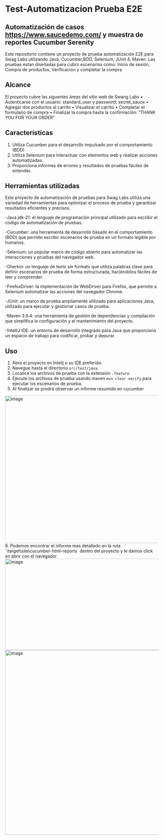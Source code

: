# Test-Automatizacion Prueba E2E
## Automatización de casos https://www.saucedemo.com/ y muestra de reportes Cucumber Serenity
Este repositorio contiene un proyecto de prueba automatización E2E para Swag Labs utilizando Java, Cucumber,BDD, Selenium, JUnit 4, Maven. Las pruebas estan diseñadas para cubrir escenarios como: Inicio de sesión, Compra de productos, Verificacion y completar la compra

## Alcance
El proyecto cubre las siguentes áreas del sitio web de Swang Labs
• Autenticarse con el usuario: standard_user y password: secret_sauce • Agregar dos productos al carrito • Visualizar el carrito • Completar el formulario de compra • Finalizar la compra hasta la confirmación: “THANK YOU FOR YOUR ORDER”

## Características
1. Utiliza Cucumber para el desarrollo impulsado por el comportamiento (BDD)
2. Utiliza Selenium para interactuar con elementos web y realizar acciones automatizadas.
3. Proporciona informes de errores y resultados de pruebas fáciles de entender.

## Herramientas utilizadas
Este proyecto de automatización de pruebas para Swag Labs utiliza una variedad de herramientas para optimizar el proceso de prueba y garantizar resultados eficientes y precisos.

-Java jdk-21: el lenguaje de programación principal utilizado para escribir el código de automatización de pruebas.

-Cucumber: una herramienta de desarrollo basado en el comportamiento (BDD) que permite escribir escenarios de prueba en un formato legible por humanos.

-Selenium: un popular marco de código abierto para automatizar las interacciones y pruebas del navegador web.

-Gherkin: un lenguaje de texto sin formato que utiliza palabras clave para definir escenarios de prueba de forma estructurada, haciéndolos fáciles de leer y comprender.

-FirefoxDriver: la implementación de WebDriver para Firefox, que permite a Selenium automatizar las acciones del navegador Chrome.

-JUnit: un marco de prueba ampliamente utilizado para aplicaciones Java, utilizado para ejecutar y gestionar casos de prueba.

-Maven 3.9.4: una herramienta de gestión de dependencias y compilación que simplifica la configuración y el mantenimiento del proyecto.

-IntelliJ IDE: un entorno de desarrollo integrado para Java que proporciona un espacio de trabajo para codificar, probar y depurar.

## Uso
1. Abra el proyecto en Intellj o su IDE preferido.
2. Navegue hasta el directorio `src/test/java`.
3. Localice los archivos de prueba con la extensión `.feature`.
4. Ejecute los archivos de prueba usando maven `mvn clear verify` para ejecutar los escenarios de prueba.
5. Al finalizar se prodrá observar un informe resumido en cucumber
<img width="886" height="483" alt="image" src="https://github.com/user-attachments/assets/e85ab3fc-c16d-4e01-86f0-2bd4568e8239" />
6. Podemos encontrar el informe mas detallado en la ruta `\target\site\cucumber-html-reports` dentro del proyecto y le damos click en abrir con el navegador
<img width="510" height="299" alt="image" src="https://github.com/user-attachments/assets/a7c36a6e-b7d3-4176-b290-e3e57cadf310" />
<img width="1107" height="605" alt="image" src="https://github.com/user-attachments/assets/216c0086-2c8a-4f98-8f34-1b879cf1af7c" />

